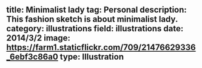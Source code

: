 title: Minimalist lady
tag: Personal
description: This fashion sketch is about minimalist lady.
category: illustrations
field: illustrations
date: 2014/3/2
image: https://farm1.staticflickr.com/709/21476629336_6ebf3c86a0
type: Illustration
---
